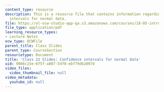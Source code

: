 ```yaml
---
content_type: resource
description: This is a resource file that contains information regarding confidence
  intervals for normal data.
file: https://ol-ocw-studio-app-qa.s3.amazonaws.com/courses/18-05-introduction-to-probability-and-statistics-spring-2014/9066c15e6f5fa80754f0ebf79db2097d_MIT18_05S14_class22slides.pdf
file_type: application/pdf
learning_resource_types:
- Lecture Notes
ocw_type: OCWFile
parent_title: Class Slides
parent_type: CourseSection
resourcetype: Document
title: 'Class 22 Slides: Confidence intervals for normal data'
uid: 9066c15e-6f5f-a807-54f0-ebf79db2097d
video_files:
  video_thumbnail_file: null
video_metadata:
  youtube_id: null
---
```

